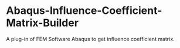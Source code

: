 # Abaqus-Influence-Coefficient-Matrix-Builder
A plug-in of FEM Software Abaqus to get influence coefficient matrix.
